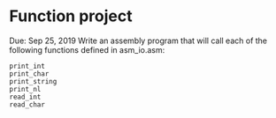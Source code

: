 # Function project
Due: Sep 25, 2019
Write an assembly program that will call each of the following functions defined in asm_io.asm:
```assembly
print_int
print_char
print_string
print_nl
read_int
read_char
```
